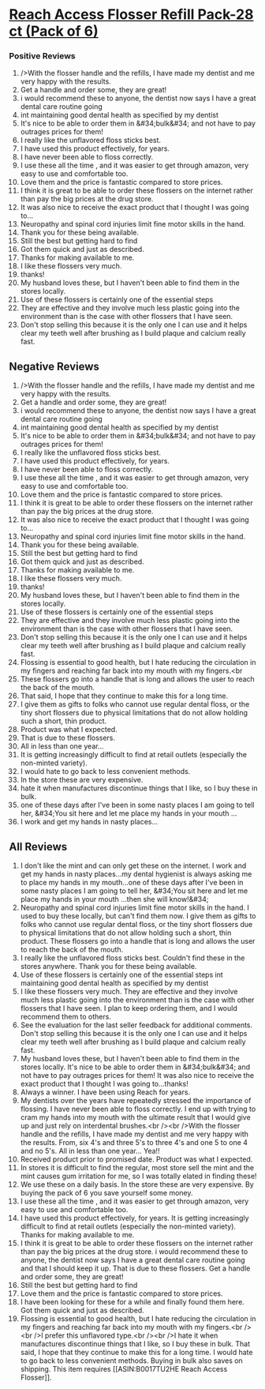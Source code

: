 # [Reach Access Flosser Refill Pack-28 ct (Pack of 6)](https://products.checkmycream.com/products/Reach-Access-Flosser-Refill-Pack-28-ct-(Pack-of-6).html)

### Positive Reviews

<ol>
      <li>/&gt;With the flosser handle and the refills, I have made my dentist and me very happy with the results.  </li>
      <li>Get a handle and order some, they are great!</li>
      <li>i would recommend these to anyone, the dentist now says I have a great dental care routine going</li>
      <li>int maintaining good dental health as specified by my dentist</li>
      <li>It&#x27;s nice to be able to order them in &amp;#34;bulk&amp;#34; and not have to pay outrages prices for them!  </li>
      <li>I really like the unflavored floss sticks best.</li>
      <li>I have used this product effectively, for years.</li>
      <li>I have never been able to floss correctly.  </li>
      <li>I use these all the time , and it was easier to get through amazon, very easy to use and comfortable too.</li>
      <li>Love them and the price is fantastic compared to store prices.</li>
      <li>I think it is great to be able to order these flossers on the internet rather than pay the big prices at the drug store.  </li>
      <li>It was also nice to receive the exact product that I thought I was going to...</li>
      <li>Neuropathy and spinal cord injuries limit fine motor skills in the hand.</li>
      <li>Thank you for these being available.</li>
      <li>Still the best but getting hard to find</li>
      <li>Got them quick and just as described.</li>
      <li>Thanks for making available to me.</li>
      <li>I like these flossers very much.  </li>
      <li>thanks!</li>
      <li>My husband loves these, but I haven&#x27;t been able to find them in the stores locally.  </li>
      <li>Use of these flossers is certainly one of the essential steps</li>
      <li>They are effective and they involve much less plastic going into the environment than is the case with other flossers that I have seen.  </li>
      <li>Don&#x27;t stop selling this because it is the only one I can use and it helps clear my teeth well after brushing as I build plaque and calcium really fast.</li>
</ol>


<h2>Negative Reviews</h2>
<ol>
<li> /&gt;With the flosser handle and the refills, I have made my dentist and me very happy with the results.  </li>
<li> Get a handle and order some, they are great!</li>
<li> i would recommend these to anyone, the dentist now says I have a great dental care routine going</li>
<li> int maintaining good dental health as specified by my dentist</li>
<li> It&#x27;s nice to be able to order them in &amp;#34;bulk&amp;#34; and not have to pay outrages prices for them!  </li>
<li> I really like the unflavored floss sticks best.</li>
<li> I have used this product effectively, for years.</li>
<li> I have never been able to floss correctly.  </li>
<li> I use these all the time , and it was easier to get through amazon, very easy to use and comfortable too.</li>
<li> Love them and the price is fantastic compared to store prices.</li>
<li> I think it is great to be able to order these flossers on the internet rather than pay the big prices at the drug store.  </li>
<li> It was also nice to receive the exact product that I thought I was going to...</li>
<li> Neuropathy and spinal cord injuries limit fine motor skills in the hand.</li>
<li> Thank you for these being available.</li>
<li> Still the best but getting hard to find</li>
<li> Got them quick and just as described.</li>
<li> Thanks for making available to me.</li>
<li> I like these flossers very much.  </li>
<li> thanks!</li>
<li> My husband loves these, but I haven&#x27;t been able to find them in the stores locally.  </li>
<li> Use of these flossers is certainly one of the essential steps</li>
<li> They are effective and they involve much less plastic going into the environment than is the case with other flossers that I have seen.  </li>
<li> Don&#x27;t stop selling this because it is the only one I can use and it helps clear my teeth well after brushing as I build plaque and calcium really fast.</li>
<li> Flossing is essential to good health, but I hate reducing the circulation in my fingers and reaching far back into my mouth with my fingers.&lt;br</li>
<li> These flossers go into a handle that is long and allows the user to reach the back of the mouth.</li>
<li> That said, I hope that they continue to make this for a long time.  </li>
<li> I give them as gifts to folks who cannot use regular dental floss, or the tiny short flossers due to physical limitations that do not allow holding such a short, thin product.  </li>
<li> Product was what I expected.</li>
<li> That is due to these flossers.  </li>
<li> All in less than one year...  </li>
<li> It is getting increasingly difficult to find at retail outlets (especially the non-minted variety).</li>
<li> I would hate to go back to less convenient methods.  </li>
<li> In the store these are very expensive.</li>
<li> hate it when manufactures discontinue things that I like, so I buy these in bulk.  </li>
<li> one of these days after I&#x27;ve been in some nasty places I am going to tell her, &amp;#34;You sit here and let me place my hands in your mouth ...</li>
<li> I work and get my hands in nasty places...</li>
</ol>

<h2>All Reviews</h2>

<ol>
    <li> I don&#x27;t like the mint and can only get these on the internet.  I work and get my hands in nasty places...my dental hygienist is always asking me to place my hands in my mouth...one of these days after I&#x27;ve been in some nasty places I am going to tell her, &amp;#34;You sit here and let me place my hands in your mouth ...then she will know!&amp;#34;</li>
    <li> Neuropathy and spinal cord injuries limit fine motor skills in the hand. I used to buy these locally, but can&#x27;t find them now. I give them as gifts to folks who cannot use regular dental floss, or the tiny short flossers due to physical limitations that do not allow holding such a short, thin product.  These flossers go into a handle that is long and allows the user to reach the back of the mouth.</li>
    <li> I really like the unflavored floss sticks best. Couldn&#x27;t find these in the stores anywhere. Thank you for these being available.</li>
    <li> Use of these flossers is certainly one of the essential steps int maintaining good dental health as specified by my dentist</li>
    <li> I like these flossers very much.  They are effective and they involve much less plastic going into the environment than is the case with other flossers that I have seen.  I plan to keep ordering them, and I would recommend them to others.</li>
    <li> See the evaluation for the last seller feedback for additional comments.  Don&#x27;t stop selling this because it is the only one I can use and it helps clear my teeth well after brushing as I build plaque and calcium really fast.</li>
    <li> My husband loves these, but I haven&#x27;t been able to find them in the stores locally.  It&#x27;s nice to be able to order them in &amp;#34;bulk&amp;#34; and not have to pay outrages prices for them!  It was also nice to receive the exact product that I thought I was going to...thanks!</li>
    <li> Always a winner. I have been using Reach for years.</li>
    <li> My dentists over the years have repeatedly stressed the importance of flossing.  I have never been able to floss correctly.  I end up with trying to cram my hands into my mouth with the ultimate result that I would give up and just rely on interdental brushes.&lt;br /&gt;&lt;br /&gt;With the flosser handle and the refills, I have made my dentist and me very happy with the results.  From, six 4&#x27;s and three 5&#x27;s to three 4&#x27;s and one 5 to one 4 and no 5&#x27;s.  All in less than one year...  Yea!!</li>
    <li> Received product prior to promised date. Product was what I expected.</li>
    <li> In stores it is difficult to find the regular, most store sell the mint and the mint causes gum irritation for me, so I was totally elated in finding these!</li>
    <li> We use these on a daily basis. In the store these are very expensive. By buying the pack of 6 you save yourself some money.</li>
    <li> I use these all the time , and it was easier to get through amazon, very easy to use and comfortable too.</li>
    <li> I have used this product effectively, for years. It is getting increasingly difficult to find at retail outlets (especially the non-minted variety). Thanks for making available to me.</li>
    <li> I think it is great to be able to order these flossers on the internet rather than pay the big prices at the drug store.  i would recommend these to anyone, the dentist now says I have a great dental care routine going and that I  should keep it up.  That is due to these flossers.  Get a handle and order some, they are great!</li>
    <li> Still the best but getting hard to find</li>
    <li> Love them and the price is fantastic compared to store prices.</li>
    <li> I have been looking for these for a while and finally found them here. Got them quick and just as described.</li>
    <li> Flossing is essential to good health, but I hate reducing the circulation in my fingers and reaching far back into my mouth with my fingers.&lt;br /&gt;&lt;br /&gt;I prefer this unflavored type.&lt;br /&gt;&lt;br /&gt;I hate it when manufactures discontinue things that I like, so I buy these in bulk.  That said, I hope that they continue to make this for a long time.  I would hate to go back to less convenient methods.  Buying in bulk also saves on shipping.  This item requires [[ASIN:B0017TU2HE Reach Access Flosser]].</li>
</ol>




